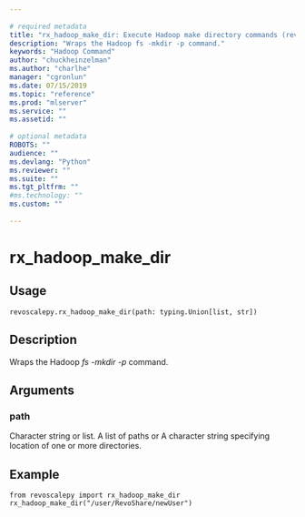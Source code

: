 ```yaml
--- 
 
# required metadata 
title: "rx_hadoop_make_dir: Execute Hadoop make directory commands (revoscalepy)" 
description: "Wraps the Hadoop fs -mkdir -p command." 
keywords: "Hadoop Command" 
author: "chuckheinzelman"
ms.author: "charlhe" 
manager: "cgronlun" 
ms.date: 07/15/2019
ms.topic: "reference" 
ms.prod: "mlserver" 
ms.service: "" 
ms.assetid: "" 
 
# optional metadata 
ROBOTS: "" 
audience: "" 
ms.devlang: "Python" 
ms.reviewer: "" 
ms.suite: "" 
ms.tgt_pltfrm: "" 
#ms.technology: "" 
ms.custom: "" 
 
---
```


# rx_hadoop_make_dir


 


## Usage



```
revoscalepy.rx_hadoop_make_dir(path: typing.Union[list, str])
```





## Description

Wraps the Hadoop *fs -mkdir -p* command.


## Arguments


### path

Character string or list. A list of paths or A character string specifying location of one or more
directories.


## Example



```
from revoscalepy import rx_hadoop_make_dir
rx_hadoop_make_dir("/user/RevoShare/newUser")
```

